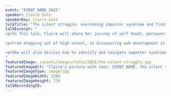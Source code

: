 ```yaml
---
event: "EVENT_NAME 2025"
speaker: Claire Sole
speakerKey: claire-sole
talkTitle: "The silent struggle: overcoming imposter syndrome and finding my place in tech"
talkExcerpt: "  
<p>In this talk, Claire will share her journey of self doubt, perseverance and growth in tech, a field she never imagined entering.</p>
 
<p>From dropping out of high school, to discovering web development in her mid 20's, her path was unconventional. In a light hearted approach, she will share her past (and current) battles with imposter syndrome throughout her career and during life events.</p>

<p>She will also discuss how to identify and navigate imposter syndrome in both yourself and others, and how to foster open and transparent conversations to be able build confidence and no longer suffer in silence.</p>
"
featuredImage: /assets/images/talks/2025/the-silent-struggle.jpg
featuredImageAlt: "Claire's picture with text: EVENT_NAME. The silent struggle. Overcoming imposter syndrome and finding my place in Tech. A talk by Claire Sole, Engineering Lead @ Bank of New Zealand"
featuredImageType: image/jpg
featuredImageWidth: 1280
featuredImageHeight: 720
talkRecordingID:        
---
```

